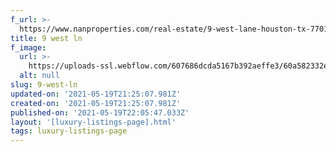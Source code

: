 ```yaml
---
f_url: >-
  https://www.nanproperties.com/real-estate/9-west-lane-houston-tx-77019/7344983/103181044
title: 9 west ln
f_image:
  url: >-
    https://uploads-ssl.webflow.com/607686dcda5167b392aeffe3/60a582332e517e118dcb9671_content_1-2.jpeg
  alt: null
slug: 9-west-ln
updated-on: '2021-05-19T21:25:07.981Z'
created-on: '2021-05-19T21:25:07.981Z'
published-on: '2021-05-19T22:05:47.033Z'
layout: '[luxury-listings-page].html'
tags: luxury-listings-page
---
```



